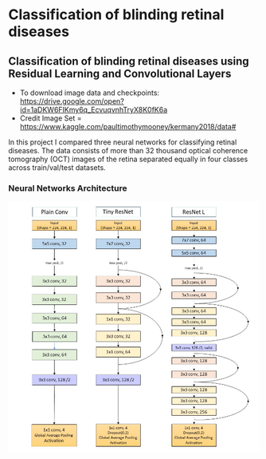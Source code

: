 # Classification of blinding retinal diseases
## Classification of blinding retinal diseases using Residual Learning and Convolutional Layers

- To download image data and checkpoints: https://drive.google.com/open?id=1aDKW6FIKmy6q_EcvuqvnhTryX8K0fK6a
- Credit Image Set = https://www.kaggle.com/paultimothymooney/kermany2018/data#


In this project I compared three neural networks for classifying retinal diseases. The data consists of more than 32 thousand optical coherence tomography (OCT) images of the retina separated equally in four classes across train/val/test datasets. 

### Neural Networks Architecture

![](models_blocks.jpg) 
